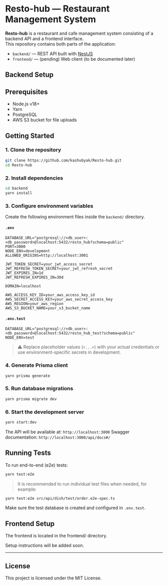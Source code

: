 # Resto-hub — Restaurant Management System

**Resto-hub** is a restaurant and cafe management system consisting of a backend API and a frontend interface.  
This repository contains both parts of the application:

- `backend/` — REST API built with [NestJS](https://nestjs.com/)
- `frontend/` — (pending) Web client (to be documented later)

## Backend Setup

## Prerequisites

* Node.js v18+
* Yarn
* PostgreSQL
* AWS S3 bucket for file uploads

## Getting Started

### 1. Clone the repository

```bash
git clone https://github.com/kashubyak/Resto-hub.git
cd Resto-hub
```

### 2. Install dependencies

```bash
cd backend
yarn install
```

### 3. Configure environment variables

Create the following environment files inside the `backend/` directory.

#### `.env`

```env
DATABASE_URL="postgresql://<db_user>:<db_password>@localhost:5432/resto_hub?schema=public"
PORT=3000
NODE_ENV=development
ALLOWED_ORIGINS=http://localhost:3001

JWT_TOKEN_SECRET=your_jwt_access_secret
JWT_REFRESH_TOKEN_SECRET=your_jwt_refresh_secret
JWT_EXPIRES_IN=1d
JWT_REFRESH_EXPIRES_IN=30d

DOMAIN=localhost

AWS_ACCESS_KEY_ID=your_aws_access_key_id
AWS_SECRET_ACCESS_KEY=your_aws_secret_access_key
AWS_REGION=your_aws_region
AWS_S3_BUCKET_NAME=your_s3_bucket_name
```

#### `.env.test`

```env
DATABASE_URL="postgresql://<db_user>:<db_password>@localhost:5432/resto_hub_test?schema=public"
NODE_ENV=test
```

> ⚠️ Replace placeholder values (`<...>`) with your actual credentials or use environment-specific secrets in development.

### 4. Generate Prisma client

```bash
yarn prisma generate
```

### 5. Run database migrations

```bash
yarn prisma migrate dev
```

### 6. Start the development server

```bash
yarn start:dev
```

The API will be available at: `http://localhost:3000`
Swagger documentation: `http://localhost:3000/api/docs#/`

## Running Tests

To run end-to-end (e2e) tests:

```bash
yarn test:e2e
```

> It is recommended to run individual test files when needed, for example:

```bash
yarn test:e2e src/api/dish/test/order.e2e-spec.ts
```

Make sure the test database is created and configured in `.env.test`.

## Frontend Setup
The frontend is located in the frontend/ directory.

Setup instructions will be added soon.

---

## License

This project is licensed under the MIT License.
